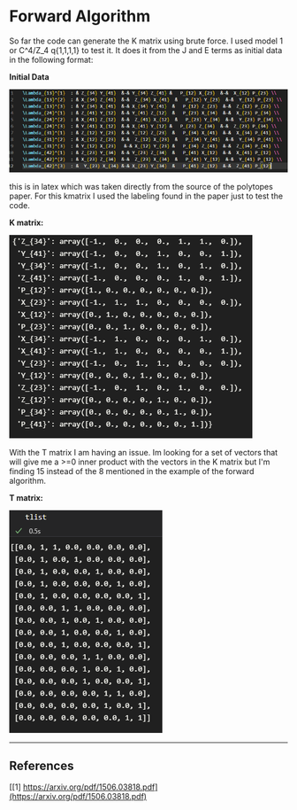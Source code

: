 # Forward Algorithm

So far the code can generate the K matrix using brute force. I used model 1 or C^4/Z_4 q{1,1,1,1} to test it. It does it from the J and E terms as initial data in the following format:

**Initial Data**

<img src="./initial.png">

this is in latex which was taken directly from the source of the polytopes paper. For this kmatrix I used the labeling found in the paper just to test the code.

**K matrix:**

<img src="./kmatrix.png">

With the T matrix I am having an issue. Im looking for a set of vectors that will give me a >=0 inner product with the vectors in the K matrix but I'm finding 15 instead of the 8 mentioned in the example of the forward algorithm.

**T matrix:**

<img src="./tmatrix.png">

----
## References ##
[[1] https://arxiv.org/pdf/1506.03818.pdf](https://arxiv.org/pdf/1506.03818.pdf)

